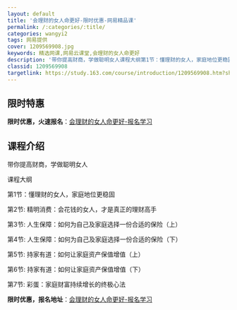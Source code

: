 ```yaml
---
layout: default
title: '会理财的女人命更好-限时优惠-网易精品课'
permalink: /:categories/:title/
categories: wangyi2
tags: 网易提供
cover: 1209569908.jpg
keywords: 精选网课,网易云课堂,会理财的女人命更好
description: '带你提高财商，学做聪明女人课程大纲第1节：懂理财的女人，家庭地位更稳固第2节:精明消费：会花钱的女人，才是真正的理财高手'
classid: 1209569908
targetlink: https://study.163.com/course/introduction/1209569908.htm?share=1&shareId=1025206652&utm_campaign=share&utm_medium=iphoneShare&utm_source=&utm_u=1025206652
---
```


## 限时特惠

**限时优惠，火速报名**：[会理财的女人命更好-报名学习](https://study.163.com/course/introduction/1209569908.htm?share=1&shareId=1025206652&utm_campaign=share&utm_medium=iphoneShare&utm_source=&utm_u=1025206652)

## 课程介绍

带你提高财商，学做聪明女人

课程大纲

第1节：懂理财的女人，家庭地位更稳固

第2节: 精明消费：会花钱的女人，才是真正的理财高手

第3节: 人生保障：如何为自己及家庭选择一份合适的保险（上）

第4节: 人生保障：如何为自己及家庭选择一份合适的保险（下）

第5节: 持家有道：如何让家庭资产保值增值（上）

第6节: 持家有道：如何让家庭资产保值增值（下）

第7节: 彩蛋：家庭财富持续增长的终极心法

**限时优惠，报名地址**：[会理财的女人命更好-报名学习](https://study.163.com/course/introduction/1209569908.htm?share=1&shareId=1025206652&utm_campaign=share&utm_medium=iphoneShare&utm_source=&utm_u=1025206652)

